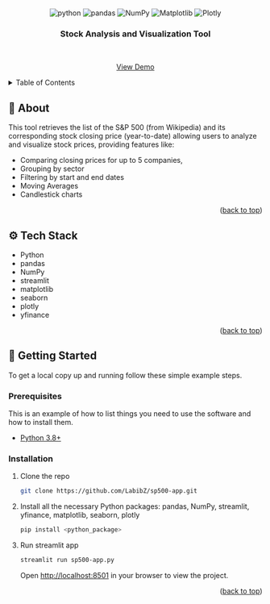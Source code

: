 <!-- Improved compatibility of back to top link: See: https://github.com/othneildrew/Best-README-Template/pull/73 -->

<a name="readme-top"></a>

<!--
*** Thanks for checking out the Best-README-Template. If you have a suggestion
*** that would make this better, please fork the repo and create a pull request
*** or simply open an issue with the tag "enhancement".
*** Don't forget to give the project a star!
*** Thanks again! Now go create something AMAZING! :D
-->

<!-- PROJECT SHIELDS -->
<!--
*** I'm using markdown "reference style" links for readability.
*** Reference links are enclosed in brackets [ ] instead of parentheses ( ).
*** See the bottom of this document for the declaration of the reference variables
*** for contributors-url, forks-url, etc. This is an optional, concise syntax you may use.
*** https://www.markdownguide.org/basic-syntax/#reference-style-links
-->

<div align="center">
  <br />
  <div>
    <img src="https://img.shields.io/badge/Python-3776AB?style=for-the-badge&logo=python&logoColor=white" alt="python" />
  <img src="https://img.shields.io/badge/pandas-%23150458.svg?style=for-the-badge&logo=pandas&logoColor=white" alt="pandas" />
  <img src="https://img.shields.io/badge/numpy-%23013243.svg?style=for-the-badge&logo=numpy&logoColor=white" alt="NumPy" />
  <img src="https://img.shields.io/badge/Matplotlib-%23ffffff.svg?style=for-the-badge&logo=Matplotlib&logoColor=black" alt="Matplotlib" />
  <img src="https://img.shields.io/badge/Plotly-%233F4F75.svg?style=for-the-badge&logo=plotly&logoColor=white" alt="Plotly" />
  </div>
  <h3 align="center">Stock Analysis and Visualization Tool</h3>
  <!-- <img src="https://i.imgur.com/WzDeh0T.png" alt="Project Banner"> -->
  </br>
  
  <a href="https://labibz-sp500.streamlit.app/">View Demo</a>
</div>

<!-- TABLE OF CONTENTS -->
<details>
  <summary>Table of Contents</summary>
  <ol>
    <li>
      <a href="#🤖-about">About</a>
    </li>
    <li><a href="#⚙️-tech-stack">Tech Stack</a></li>
    <li>
      <a href="#🚀-getting-started">Getting Started</a>
      <ul>
        <li><a href="#prerequisites">Prerequisites</a></li>
        <li><a href="#installation">Installation</a></li>
      </ul>
    </li>
  </ol>
</details>

<!-- ABOUT THE PROJECT -->

## 🤖 About

This tool retrieves the list of the S&P 500 (from Wikipedia) and its corresponding stock closing price (year-to-date) allowing users to analyze and visualize stock prices, providing features like:

- Comparing closing prices for up to 5 companies,
- Grouping by sector
- Filtering by start and end dates
- Moving Averages
- Candlestick charts

<p align="right">(<a href="#readme-top">back to top</a>)</p>

## ⚙️ Tech Stack

- Python
- pandas
- NumPy
- streamlit
- matplotlib
- seaborn
- plotly
- yfinance

<p align="right">(<a href="#readme-top">back to top</a>)</p>

<!-- GETTING STARTED -->

## 🚀 Getting Started

To get a local copy up and running follow these simple example steps.

### Prerequisites

This is an example of how to list things you need to use the software and how to install them.

- [Python 3.8+](https://www.python.org/downloads/)

### Installation

1. Clone the repo
   ```sh
   git clone https://github.com/LabibZ/sp500-app.git
   ```
2. Install all the necessary Python packages: pandas, NumPy, streamlit, yfinance, matplotlib, seaborn, plotly
   ```sh
   pip install <python_package>
   ```
3. Run streamlit app
   ```sh
   streamlit run sp500-app.py
   ```
   Open [http://localhost:8501](http://localhost:8501) in your browser to view the project.

<p align="right">(<a href="#readme-top">back to top</a>)</p>
